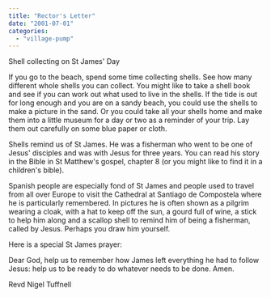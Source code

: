 ```yaml
---
title: "Rector's Letter"
date: "2001-07-01"
categories: 
  - "village-pump"
---
```


Shell collecting on St James' Day

If you go to the beach, spend some time collecting shells. See how many different whole shells you can collect. You might like to take a shell book and see if you can work out what used to live in the shells. If the tide is out for long enough and you are on a sandy beach, you could use the shells to make a picture in the sand. Or you could take all your shells home and make them into a little museum for a day or two as a reminder of your trip. Lay them out carefully on some blue paper or cloth.

Shells remind us of St James. He was a fisherman who went to be one of Jesus' disciples and was with Jesus for three years. You can read his story in the Bible in St Matthew's gospel, chapter 8 (or you might like to find it in a children's bible).

Spanish people are especially fond of St James and people used to travel from all over Europe to visit the Cathedral at Santiago de Compostela where he is particularly remembered. In pictures he is often shown as a pilgrim wearing a cloak, with a hat to keep off the sun, a gourd full of wine, a stick to help him along and a scallop shell to remind him of being a fisherman, called by Jesus. Perhaps you draw him yourself.

Here is a special St James prayer:

Dear God, help us to remember how James left everything he had to follow Jesus: help us to be ready to do whatever needs to be done. Amen.

Revd Nigel Tuffnell
